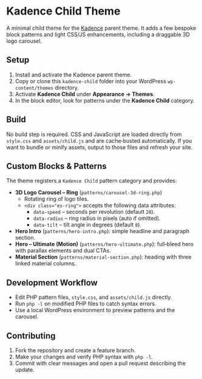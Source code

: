 # Kadence Child Theme

A minimal child theme for the [Kadence](https://www.kadencewp.com/kadence-theme/) parent theme. It adds a few bespoke block patterns and light CSS/JS enhancements, including a draggable 3D logo carousel.

## Setup

1. Install and activate the Kadence parent theme.
2. Copy or clone this `kadence-child` folder into your WordPress `wp-content/themes` directory.
3. Activate **Kadence Child** under **Appearance → Themes**.
4. In the block editor, look for patterns under the **Kadence Child** category.

## Build

No build step is required. CSS and JavaScript are loaded directly from `style.css` and `assets/child.js` and are cache‑busted automatically. If you want to bundle or minify assets, output to those files and refresh your site.

## Custom Blocks & Patterns

The theme registers a `Kadence Child` pattern category and provides:

- **3D Logo Carousel – Ring** (`patterns/carousel-3d-ring.php`)
  - Rotating ring of logo tiles.
  - `<div class="es-ring">` accepts the following data attributes:
    - `data-speed` – seconds per revolution (default `28`).
    - `data-radius` – ring radius in pixels (auto if omitted).
    - `data-tilt` – tilt angle in degrees (default `8`).
- **Hero Intro** (`patterns/hero-intro.php`): simple headline and paragraph section.
- **Hero – Ultimate (Motion)** (`patterns/hero-ultimate.php`): full‑bleed hero with parallax elements and dual CTAs.
- **Material Section** (`patterns/material-section.php`): heading with three linked material columns.

## Development Workflow

- Edit PHP pattern files, `style.css`, and `assets/child.js` directly.
- Run `php -l` on modified PHP files to catch syntax errors.
- Use a local WordPress environment to preview patterns and the carousel.

## Contributing

1. Fork the repository and create a feature branch.
2. Make your changes and verify PHP syntax with `php -l`.
3. Commit with clear messages and open a pull request describing the update.

